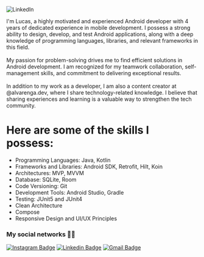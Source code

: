 ![LinkedIn](https://github.com/user-attachments/assets/98331fb2-c9c5-4812-ba64-0a205bcc359a)

I'm Lucas, a highly motivated and experienced Android developer with 4 years of dedicated experience in mobile development. I possess a strong ability to design, develop, and test Android applications, along with a deep knowledge of programming languages, libraries, and relevant frameworks in this field.
<br><br>
My passion for problem-solving drives me to find efficient solutions in Android development. I am recognized for my teamwork collaboration, self-management skills, and commitment to delivering exceptional results.
<br><br>
In addition to my work as a developer, I am also a content creator at @alvarenga.dev, where I share technology-related knowledge. I believe that sharing experiences and learning is a valuable way to strengthen the tech community.

# Here are some of the skills I possess:
- Programming Languages: Java, Kotlin
- Frameworks and Libraries: Android SDK, Retrofit, Hilt, Koin
- Architectures: MVP, MVVM
- Database: SQLite, Room
- Code Versioning: Git
- Development Tools: Android Studio, Gradle
- Testing: JUnit5 and JUnit4
- Clean Architecture
- Compose
- Responsive Design and UI/UX Principles

### My social networks 🖖🏻
[![Instagram Badge](https://img.shields.io/badge/-@alvarenga.dev-8B008B?style=flat-square&labelColor=8B008B&logo=instagram&logoColor=white&link=https://twitter.com/sakshamtaneja00)](https://www.instagram.com/alvarenga.dev/)  [![Linkedin Badge](https://img.shields.io/badge/-llucasallvarenga-blue?style=flat-square&logo=Linkedin&logoColor=white&link=https://www.linkedin.com/in/llucasallvarenga/)](https://www.linkedin.com/in/llucasallvarenga/) [![Gmail Badge](https://img.shields.io/badge/-hello@alvarenga.dev-c14438?style=flat-square&logo=Gmail&logoColor=white&link=mailto:hello@alvarenga.dev)](mailto:hello@alvarenga.dev)
